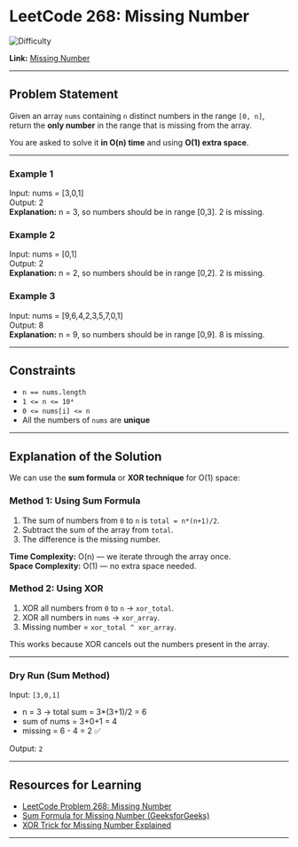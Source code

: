 # LeetCode 268: Missing Number  

![Difficulty](https://img.shields.io/badge/Difficulty-Easy-brightgreen?style=for-the-badge)  

**Link:** [Missing Number](https://leetcode.com/problems/missing-number/)  

---

## Problem Statement  
Given an array `nums` containing `n` distinct numbers in the range `[0, n]`, return the **only number** in the range that is missing from the array.  

You are asked to solve it **in O(n) time** and using **O(1) extra space**.  

---

### Example 1  
Input: nums = [3,0,1]  
Output: 2  
**Explanation:** n = 3, so numbers should be in range [0,3]. 2 is missing.  

### Example 2  
Input: nums = [0,1]  
Output: 2  
**Explanation:** n = 2, so numbers should be in range [0,2]. 2 is missing.  

### Example 3  
Input: nums = [9,6,4,2,3,5,7,0,1]  
Output: 8  
**Explanation:** n = 9, so numbers should be in range [0,9]. 8 is missing.  

---

## Constraints  
- `n == nums.length`  
- `1 <= n <= 10⁴`  
- `0 <= nums[i] <= n`  
- All the numbers of `nums` are **unique**  

---

## Explanation of the Solution  

We can use the **sum formula** or **XOR technique** for O(1) space:  

### Method 1: Using Sum Formula  
1. The sum of numbers from `0` to `n` is `total = n*(n+1)/2`.  
2. Subtract the sum of the array from `total`.  
3. The difference is the missing number.  

**Time Complexity:** O(n) — we iterate through the array once.  
**Space Complexity:** O(1) — no extra space needed.  

### Method 2: Using XOR  
1. XOR all numbers from `0` to `n` → `xor_total`.  
2. XOR all numbers in `nums` → `xor_array`.  
3. Missing number = `xor_total ^ xor_array`.  

This works because XOR cancels out the numbers present in the array.  

---

### Dry Run (Sum Method)  
Input: `[3,0,1]`  

- n = 3 → total sum = 3*(3+1)/2 = 6  
- sum of nums = 3+0+1 = 4  
- missing = 6 - 4 = 2 ✅  

Output: `2`  

---

## Resources for Learning  
- [LeetCode Problem 268: Missing Number](https://leetcode.com/problems/missing-number/)  
- [Sum Formula for Missing Number (GeeksforGeeks)](https://www.geeksforgeeks.org/find-the-missing-number/)  
- [XOR Trick for Missing Number Explained](https://www.geeksforgeeks.org/find-the-missing-number/)  

---
